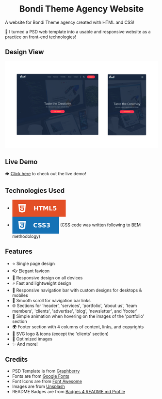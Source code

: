 <h1 align='center'>Bondi Theme Agency Website</h1>

A website for Bondi Theme agency created with HTML and CSS!

🌱 I turned a PSD web template into a usable and responsive website as a practice on front-end technologies!

## Design View
![design-view](./Images/design-view.png)

## Live Demo
👁 [Click here](https://mohammadjarabah.github.io/bondi-theme-agency-website) to check out the live demo!

## Technologies Used
* <img src='./Images/readme-badges/html.svg' alt='HTML' valign='middle'>
* <img src='./Images/readme-badges/css.svg' alt='CSS' valign='middle'> (CSS code was written following to BEM methodology)

## Features
* ⭐ Single page design
* 👓 Elegant favicon
* 🤖 Responsive design on all devices
* ⚡ Fast and lightweight design
* 🍫 Responsive navigation bar with custom designs for desktops & mobiles
* 🌱 Smooth scroll for navigation bar links
* 🌐 Sections for 'header', 'services', 'portfolio', 'about us', 'team members', 'clients', 'advertise', 'blog', 'newsletter', and 'footer'
* 🌠 Simple animation when hovering on the images of the 'portfolio' section
* 🌍 Footer section with 4 columns of content, links, and copyrights
* 🎨 SVG logo & icons (except the 'clients' section)
* 🌠 Optimized images
* ✨ And more!

## Credits
* PSD Template is from [Graphberry](https://www.graphberry.com)
* Fonts are from [Google Fonts](https://fonts.google.com)
* Font Icons are from [Font Awesome](https://fontawesome.com)
* Images are from [Unsplash](https://unsplash.com)
* README Badges are from [Badges 4 README.md Profile](https://github.com/alexandresanlim/Badges4-README.md-Profile)

